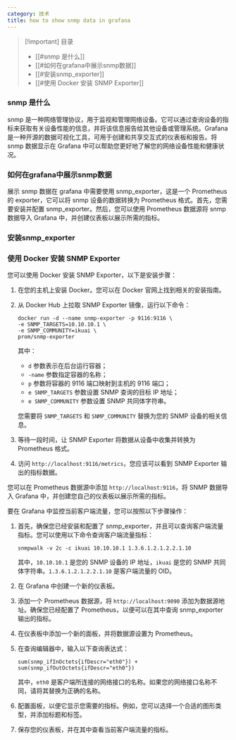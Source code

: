 ```yaml
---
category: 技术
title: how to show snmp data in grafana
---
```

> [!important] 目录
> 
> - [[#snmp 是什么]]
> - [[#如何在grafana中展示snmp数据]]
> - [[#安装snmp_exporter]]
> - [[#使用 Docker 安装 SNMP Exporter]]

### snmp 是什么

snmp 是一种网络管理协议，用于监视和管理网络设备。它可以通过查询设备的指标来获取有关设备性能的信息，并将该信息报告给其他设备或管理系统。Grafana 是一种开源的数据可视化工具，可用于创建和共享交互式的仪表板和报告。将 snmp 数据显示在 Grafana 中可以帮助您更好地了解您的网络设备性能和健康状况。

### 如何在grafana中展示snmp数据

展示 snmp 数据在 grafana 中需要使用 snmp_exporter，这是一个 Prometheus 的 exporter，它可以将 snmp 设备的数据转换为 Prometheus 格式。首先，您需要安装并配置 snmp_exporter。然后，您可以使用 Prometheus 数据源将 snmp 数据导入 Grafana 中，并创建仪表板以展示所需的指标。

### 安装snmp_exporter

### 使用 Docker 安装 SNMP Exporter

您可以使用 Docker 安装 SNMP Exporter，以下是安装步骤：

1. 在您的主机上安装 Docker。您可以在 Docker 官网上找到相关的安装指南。
2. 从 Docker Hub 上拉取 SNMP Exporter 镜像，运行以下命令：
    
    ```Plain
    docker run -d --name snmp-exporter -p 9116:9116 \
    -e SNMP_TARGETS=10.10.10.1 \
    -e SNMP_COMMUNITY=ikuai \
    prom/snmp-exporter
    ```
    
    其中：
    
    - `d` 参数表示在后台运行容器；
    - `-name` 参数指定容器的名称；
    - `p` 参数将容器的 9116 端口映射到主机的 9116 端口；
    - `e SNMP_TARGETS` 参数设置 SNMP 查询的目标 IP 地址；
    - `e SNMP_COMMUNITY` 参数设置 SNMP 共同体字符串。
    
    您需要将 `SNMP_TARGETS` 和 `SNMP_COMMUNITY` 替换为您的 SNMP 设备的相关信息。
    
3. 等待一段时间，让 SNMP Exporter 将数据从设备中收集并转换为 Prometheus 格式。
4. 访问 `http://localhost:9116/metrics`，您应该可以看到 SNMP Exporter 输出的指标数据。

您可以在 Prometheus 数据源中添加 `http://localhost:9116`，将 SNMP 数据导入 Grafana 中，并创建您自己的仪表板以展示所需的指标。

要在 Grafana 中监控当前客户端流量，您可以按照以下步骤操作：

1. 首先，确保您已经安装和配置了 snmp_exporter，并且可以查询客户端流量指标。您可以使用以下命令查询客户端流量指标：
    
    ```Plain
    snmpwalk -v 2c -c ikuai 10.10.10.1 1.3.6.1.2.1.2.2.1.10
    ```
    
    其中，`10.10.10.1` 是您的 SNMP 设备的 IP 地址，`ikuai` 是您的 SNMP 共同体字符串。`1.3.6.1.2.1.2.2.1.10` 是客户端流量的 OID。
    
2. 在 Grafana 中创建一个新的仪表板。
3. 添加一个 Prometheus 数据源，将 `http://localhost:9090` 添加为数据源地址。确保您已经配置了 Prometheus，以便可以在其中查询 snmp_exporter 输出的指标。
4. 在仪表板中添加一个新的面板，并将数据源设置为 Prometheus。
5. 在查询编辑器中，输入以下查询表达式：
    
    ```Plain
    sum(snmp_ifInOctets{ifDescr="eth0"}) + sum(snmp_ifOutOctets{ifDescr="eth0"})
    ```
    
    其中，`eth0` 是客户端所连接的网络接口的名称。如果您的网络接口名称不同，请将其替换为正确的名称。
    
6. 配置面板，以便它显示您需要的指标。例如，您可以选择一个合适的图形类型，并添加标题和标签。
7. 保存您的仪表板，并在其中查看当前客户端流量的指标。